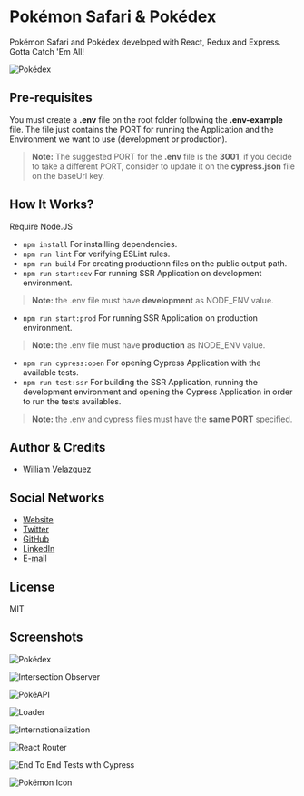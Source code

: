 # Pokémon Safari & Pokédex

Pokémon Safari and Pokédex developed with React, Redux and Express.
Gotta Catch 'Em All!

![Pokédex](./.readme-static/pokedex-readme.jpg)

## Pre-requisites

You must create a **.env** file on the root folder following the **.env-example** file.
The file just contains the PORT for running the Application and the Environment we
want to use (development or production).
> **Note:** The suggested PORT for the **.env** file is the **3001**, if you decide to take a different PORT, consider to update it on the **cypress.json** file on the baseUrl key.

## How It Works?

Require Node.JS

* `npm install` For instailling dependencies.
* `npm run lint` For verifying ESLint rules.
* `npm run build` For creating productionn files on the public output path.
* `npm run start:dev` For running SSR Application on development environment.
> **Note:** the .env file must have **development** as NODE_ENV value.
* `npm run start:prod` For running SSR Application on production environment.
> **Note:** the .env file must have **production** as NODE_ENV value.
* `npm run cypress:open` For opening Cypress Application with the available tests.
* `npm run test:ssr` For building the SSR Application, running the development environment and opening the Cypress Application in order to run the tests availables.
> **Note:** the .env and cypress files must have the **same PORT** specified.

## Author & Credits

- [William Velazquez](https://twitter.com/@WilliamVlazquez)

## Social Networks

- [Website](https://williamvelazquez.com/)
- [Twitter](https://twitter.com/@WilliamVlazquez)
- [GitHub](https://github.com/WilliamVelazquez)
- [LinkedIn](https://www.linkedin.com/in/williamvelazquez/)
- [E-mail](mailto:info@williamvelazquez.com)

## License

MIT

## Screenshots

![Pokédex](./.readme-static/pokedex.png)

![Intersection Observer](./.readme-static/intersection-observer.png)

![PokéAPI](./.readme-static/pokeapi.png)

![Loader](./.readme-static/loader.png)

![Internationalization](./.readme-static/internationalization.png)

![React Router](./.readme-static/router.png)

![End To End Tests with Cypress](./.readme-static/end-to-end-tests.png)

![Pokémon Icon](./.readme-static/icon.png)